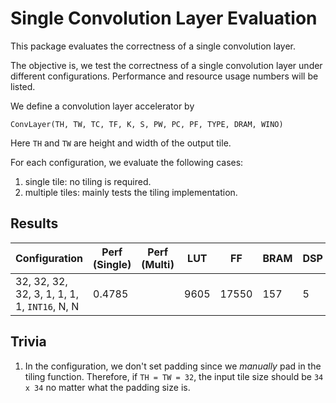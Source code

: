 # Single Convolution Layer Evaluation

This package evaluates the correctness of a single convolution layer.

The objective is, we test the correctness of a single convolution layer
under different configurations.
Performance and resource usage numbers will be listed.

We define a convolution layer accelerator by

```
ConvLayer(TH, TW, TC, TF, K, S, PW, PC, PF, TYPE, DRAM, WINO)
```

Here `TH` and `TW` are height and width of the output tile.

For each configuration,
we evaluate the following cases:

1. single tile: no tiling is required.
2. multiple tiles: mainly tests the tiling implementation.

## Results

| Configuration                                | Perf (Single) | Perf (Multi) | LUT  | FF    | BRAM | DSP |
|----------------------------------------------|---------------|--------------|------|-------|------|-----|
| 32, 32, 32, 32, 3, 1, 1, 1, 1, `INT16`, N, N | 0.4785        |              | 9605 | 17550 | 157  | 5   |

## Trivia

1. In the configuration, we don't set padding since we 
_manually_ pad in the tiling function.
Therefore, if `TH = TW = 32`, the input tile size should
be `34 x 34` no matter what the padding size is.
